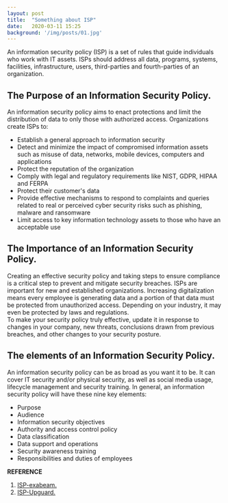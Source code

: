 ```yaml
---
layout: post
title:  "Something about ISP"
date:   2020-03-11 15:25
background: '/img/posts/01.jpg'
---
```

An information security policy (ISP) is a set of rules that guide individuals who work with IT assets. 
ISPs should address all data, programs, systems, facilities, infrastructure, users, third-parties and fourth-parties of an organization.

## The Purpose of an Information Security Policy.
An information security policy aims to enact protections and limit the distribution of data to only those with authorized access. 
Organizations create ISPs to:<br>
- Establish a general approach to information security
- Detect and minimize the impact of compromised information assets such as misuse of data, networks, mobile devices, computers and applications
- Protect the reputation of the organization
- Comply with legal and regulatory requirements like NIST, GDPR, HIPAA and FERPA
- Protect their customer's data
- Provide effective mechanisms to respond to complaints and queries related to real or perceived cyber security risks such as phishing, malware and ransomware
- Limit access to key information technology assets to those who have an acceptable use

## The Importance of an Information Security Policy.
Creating an effective security policy and taking steps to ensure compliance is a critical step to prevent and mitigate security breaches.
ISPs are important for new and established organizations. 
Increasing digitalization means every employee is generating data and a portion of that data must be protected from unauthorized access. 
Depending on your industry, it may even be protected by laws and regulations. <br>
To make your security policy truly effective, update it in response to changes in your company, new threats, conclusions drawn from previous breaches, 
and other changes to your security posture.

## The elements of an Information Security Policy.
An information security policy can be as broad as you want it to be. 
It can cover IT security and/or physical security, as well as social media usage, lifecycle management and security training. 
In general, an information security policy will have these nine key elements:<br>
- Purpose
- Audience
- Information security objectives
- Authority and access control policy
- Data classification
- Data support and operations
- Security awareness training
- Responsibilities and duties of employees


**REFERENCE**
1. [ISP-exabeam.](https://www.exabeam.com/information-security/information-security-policy/)
2. [ISP-Upguard.](https://www.upguard.com/blog/information-security-policy)
